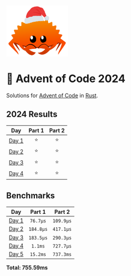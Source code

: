 <img src="./.assets/christmas_ferris.png" width="164">

# 🎄 Advent of Code 2024

Solutions for [Advent of Code](https://adventofcode.com/) in [Rust](https://www.rust-lang.org/).

<!--- advent_readme_stars table --->
## 2024 Results

| Day | Part 1 | Part 2 |
| :---: | :---: | :---: |
| [Day 1](https://adventofcode.com/2024/day/1) | ⭐ | ⭐ |
| [Day 2](https://adventofcode.com/2024/day/2) | ⭐ | ⭐ |
| [Day 3](https://adventofcode.com/2024/day/3) | ⭐ | ⭐ |
| [Day 4](https://adventofcode.com/2024/day/4) | ⭐ | ⭐ |
<!--- advent_readme_stars table --->

<!--- benchmarking table --->
## Benchmarks

| Day | Part 1 | Part 2 |
| :---: | :---: | :---:  |
| [Day 1](./src/bin/01.rs) | `76.7µs` | `109.9µs` |
| [Day 2](./src/bin/02.rs) | `184.8µs` | `417.1µs` |
| [Day 3](./src/bin/03.rs) | `183.5µs` | `290.3µs` |
| [Day 4](./src/bin/04.rs) | `1.1ms` | `727.7µs` |
| [Day 5](./src/bin/05.rs) | `15.2ms` | `737.3ms` |

**Total: 755.59ms**
<!--- benchmarking table --->
